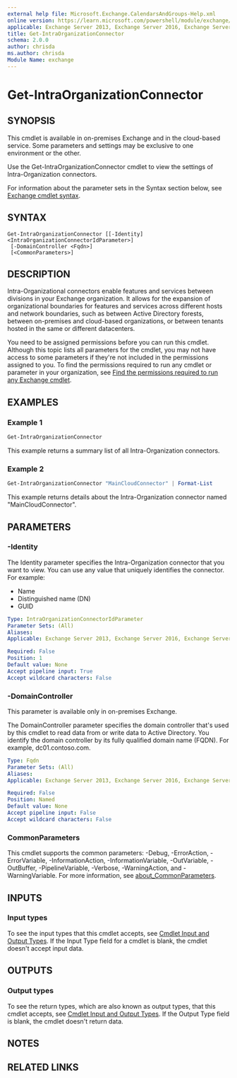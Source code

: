 ```yaml
---
external help file: Microsoft.Exchange.CalendarsAndGroups-Help.xml
online version: https://learn.microsoft.com/powershell/module/exchange/get-intraorganizationconnector
applicable: Exchange Server 2013, Exchange Server 2016, Exchange Server 2019, Exchange Online
title: Get-IntraOrganizationConnector
schema: 2.0.0
author: chrisda
ms.author: chrisda
Module Name: exchange
---
```


# Get-IntraOrganizationConnector

## SYNOPSIS
This cmdlet is available in on-premises Exchange and in the cloud-based service. Some parameters and settings may be exclusive to one environment or the other.

Use the Get-IntraOrganizationConnector cmdlet to view the settings of Intra-Organization connectors.

For information about the parameter sets in the Syntax section below, see [Exchange cmdlet syntax](https://learn.microsoft.com/powershell/exchange/exchange-cmdlet-syntax).

## SYNTAX

```
Get-IntraOrganizationConnector [[-Identity] <IntraOrganizationConnectorIdParameter>]
 [-DomainController <Fqdn>]
 [<CommonParameters>]
```

## DESCRIPTION
Intra-Organizational connectors enable features and services between divisions in your Exchange organization. It allows for the expansion of organizational boundaries for features and services across different hosts and network boundaries, such as between Active Directory forests, between on-premises and cloud-based organizations, or between tenants hosted in the same or different datacenters.

You need to be assigned permissions before you can run this cmdlet. Although this topic lists all parameters for the cmdlet, you may not have access to some parameters if they're not included in the permissions assigned to you. To find the permissions required to run any cmdlet or parameter in your organization, see [Find the permissions required to run any Exchange cmdlet](https://learn.microsoft.com/powershell/exchange/find-exchange-cmdlet-permissions).

## EXAMPLES

### Example 1
```powershell
Get-IntraOrganizationConnector
```

This example returns a summary list of all Intra-Organization connectors.

### Example 2
```powershell
Get-IntraOrganizationConnector "MainCloudConnector" | Format-List
```

This example returns details about the Intra-Organization connector named "MainCloudConnector".

## PARAMETERS

### -Identity
The Identity parameter specifies the Intra-Organization connector that you want to view. You can use any value that uniquely identifies the connector. For example:

- Name
- Distinguished name (DN)
- GUID

```yaml
Type: IntraOrganizationConnectorIdParameter
Parameter Sets: (All)
Aliases:
Applicable: Exchange Server 2013, Exchange Server 2016, Exchange Server 2019, Exchange Online

Required: False
Position: 1
Default value: None
Accept pipeline input: True
Accept wildcard characters: False
```

### -DomainController
This parameter is available only in on-premises Exchange.

The DomainController parameter specifies the domain controller that's used by this cmdlet to read data from or write data to Active Directory. You identify the domain controller by its fully qualified domain name (FQDN). For example, dc01.contoso.com.

```yaml
Type: Fqdn
Parameter Sets: (All)
Aliases:
Applicable: Exchange Server 2013, Exchange Server 2016, Exchange Server 2019

Required: False
Position: Named
Default value: None
Accept pipeline input: False
Accept wildcard characters: False
```

### CommonParameters
This cmdlet supports the common parameters: -Debug, -ErrorAction, -ErrorVariable, -InformationAction, -InformationVariable, -OutVariable, -OutBuffer, -PipelineVariable, -Verbose, -WarningAction, and -WarningVariable. For more information, see [about_CommonParameters](https://go.microsoft.com/fwlink/p/?LinkID=113216).

## INPUTS

### Input types
To see the input types that this cmdlet accepts, see [Cmdlet Input and Output Types](https://go.microsoft.com/fwlink/p/?linkId=616387). If the Input Type field for a cmdlet is blank, the cmdlet doesn't accept input data.

## OUTPUTS

### Output types
To see the return types, which are also known as output types, that this cmdlet accepts, see [Cmdlet Input and Output Types](https://go.microsoft.com/fwlink/p/?linkId=616387). If the Output Type field is blank, the cmdlet doesn't return data.

## NOTES

## RELATED LINKS
